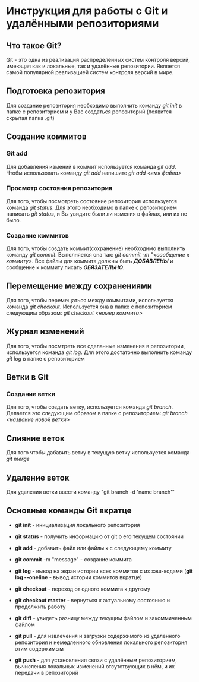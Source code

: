 # Инструкция для работы с Git и удалёнными репозиториями

## Что такое Git?
Git - это одна из реализаций распределённых систем контроля версий, имеющая как и локальные, так и удалённые репозитории. Является самой популярной реализацией систем контроля версий в мире.
## Подготовка репозитория
Для создание репозитория необходимо выполнить команду *git init*  в папке с репозиторием и у Вас создаться репозиторий (появится скрытая папка .git)

## Создание коммитов

### Git add
Для добавления измений в коммит используется команда *git add*. Чтобы использовать команду *git add* напишите *git add <имя файла>*

### Просмотр состояния репозитория
Для того, чтобы посмотреть состояние репозитория используется команда *git status*. Для этого необходимо в папке с репозиторием написать *git status*, и Вы увидите были ли измения в файлах, или их не было.

### Создание коммитов
Для того, чтобы создать коммит(сохранение) необходимо выполнить команду *git commit*. Выполняется она так: *git commit -m "<сообщение к коммиту>*. Все файлы для коммита должны быть ***ДОБАВЛЕНЫ*** и сообщение к коммиту писать ***ОБЯЗАТЕЛЬНО***.

## Перемещение между сохранениями
Для того, чтобы перемещаться между коммитами, используется команда *git checkout*. Используется она в папке с пепозиторием следующим образом: *git checkout <номер коммита>*

## Журнал изменений
Для того, чтобы посмтреть все сделанные изменения в репозитории, используется команда *git log*. Для этого достаточно выполнить команду *git log* в папке с репозиторием

## Ветки в Git

### Создание ветки

Для того, чтобы создать ветку, используется команда *git branch*. Делается это следующим образом в папке с репозиторием: *git branch <название новой ветки>*

## Слияние веток

Для того чтобы дабавить ветку в текущую ветку используется команда *git merge <name branch>*

## Удаление веток
Для удаления ветки ввести команду "git branch -d 'name branch'"

## **Основные команды Git вкратце**
* **git init** - инициализация локального репозитория

* **git status** - получить информацию от git о его текущем состоянии

* **git add** - добавить файл или файлы к с следующему коммиту

* **git commit** -m "message" - создание коммита

* **git log** - вывод на экран истории всех коммитов с их хэш-кодами 
(**git log --oneline** - вывод истории коммитов вкратце)

* **git checkout** - переход от одного коммита к другому 

* **git checkout master** - вернуться к актуальному состоянию и продолжить работу

* **git diff** - увидеть разницу между текущим файлом и закоммиченным файлом

* **git pull** - для извлечения и загрузки содержимого из удаленного репозитория и немедленного обновления локального репозитория этим содержимым

* **git push** - для установления связи с удалённым репозиторием, вычисления локальных изменений отсутствующих в нём, и их передачи в репозиторий